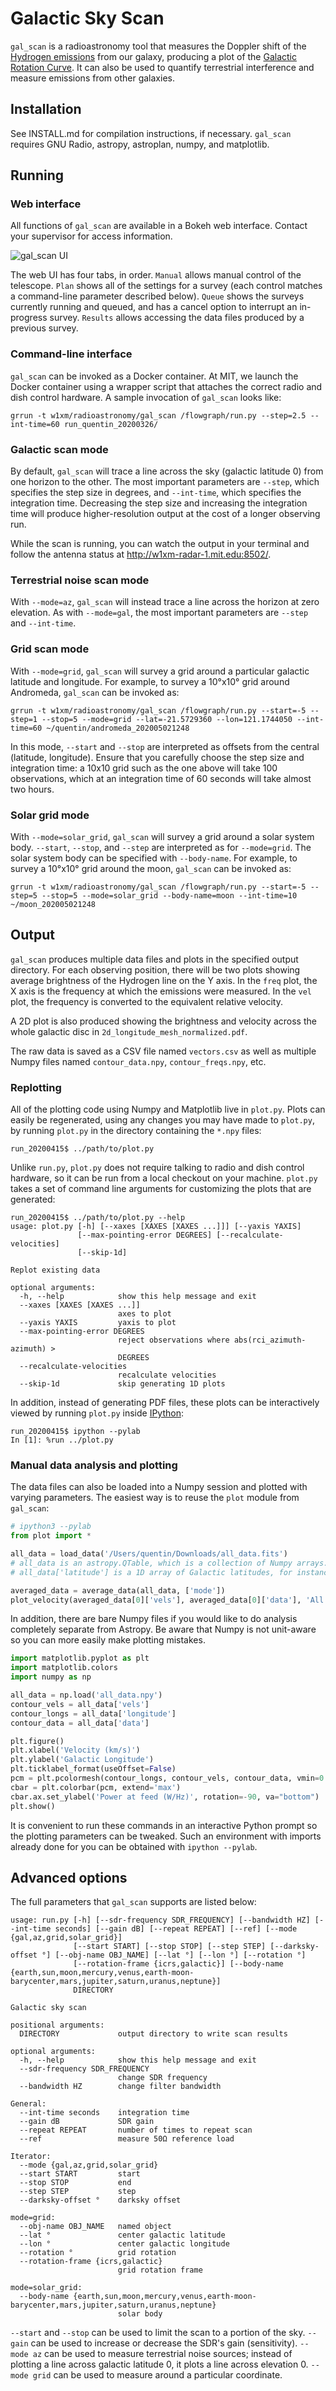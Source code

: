 # Galactic Sky Scan

`gal_scan` is a radioastronomy tool that measures the Doppler shift of
the [Hydrogen emissions](https://en.wikipedia.org/wiki/H_I_region)
from our galaxy, producing a plot of the [Galactic Rotation
Curve](https://www.haystack.mit.edu/edu/undergrad/srt/SRT%20Projects/rotation.html). It
can also be used to quantify terrestrial interference and measure
emissions from other galaxies.

## Installation

See INSTALL.md for compilation instructions, if necessary. `gal_scan`
requires GNU Radio, astropy, astroplan, numpy, and matplotlib.

## Running

### Web interface

All functions of `gal_scan` are available in a Bokeh web
interface. Contact your supervisor for access information.

![gal_scan UI](img/manual.png)

The web UI has four tabs, in order. `Manual` allows manual control of
the telescope. `Plan` shows all of the settings for a survey (each
control matches a command-line parameter described below). `Queue`
shows the surveys currently running and queued, and has a cancel
option to interrupt an in-progress survey. `Results` allows accessing
the data files produced by a previous survey.

### Command-line interface

`gal_scan` can be invoked as a Docker container. At MIT, we launch the
Docker container using a wrapper script that attaches the correct
radio and dish control hardware. A sample invocation of `gal_scan`
looks like:

```
grrun -t w1xm/radioastronomy/gal_scan /flowgraph/run.py --step=2.5 --int-time=60 run_quentin_20200326/
```

### Galactic scan mode

By default, `gal_scan` will trace a line across the sky (galactic
latitude 0) from one horizon to the other. The most important
parameters are `--step`, which specifies the step size in degrees, and
`--int-time`, which specifies the integration time. Decreasing the
step size and increasing the integration time will produce
higher-resolution output at the cost of a longer observing run.

While the scan is running, you can watch the output in your terminal
and follow the antenna status at <http://w1xm-radar-1.mit.edu:8502/>.

### Terrestrial noise scan mode

With `--mode=az`, `gal_scan` will instead trace a line across the
horizon at zero elevation. As with `--mode=gal`, the most important
parameters are `--step` and `--int-time`.

### Grid scan mode

With `--mode=grid`, `gal_scan` will survey a grid around a particular
galactic latitude and longitude. For example, to survey a 10°x10° grid
around Andromeda, `gal_scan` can be invoked as:

```
grrun -t w1xm/radioastronomy/gal_scan /flowgraph/run.py --start=-5 --step=1 --stop=5 --mode=grid --lat=-21.5729360 --lon=121.1744050 --int-time=60 ~/quentin/andromeda_202005021248
```

In this mode, `--start` and `--stop` are interpreted as offsets from
the central (latitude, longitude). Ensure that you carefully choose
the step size and integration time: a 10x10 grid such as the one above
will take 100 observations, which at an integration time of 60 seconds
will take almost two hours.

### Solar grid mode

With `--mode=solar_grid`, `gal_scan` will survey a grid around a solar
system body. `--start`, `--stop`, and `--step` are interpreted as for
`--mode=grid`. The solar system body can be specified with
`--body-name`. For example, to survey a 10°x10° grid
around the moon, `gal_scan` can be invoked as:

```
grrun -t w1xm/radioastronomy/gal_scan /flowgraph/run.py --start=-5 --step=5 --stop=5 --mode=solar_grid --body-name=moon --int-time=10 ~/moon_202005021248
```

## Output

`gal_scan` produces multiple data files and plots in the specified
output directory. For each observing position, there will be two plots
showing average brightness of the Hydrogen line on the Y axis. In the
`freq` plot, the X axis is the frequency at which the emissions were
measured. In the `vel` plot, the frequency is converted to the
equivalent relative velocity.

A 2D plot is also produced showing the brightness and velocity across
the whole galactic disc in `2d_longitude_mesh_normalized.pdf`.

The raw data is saved as a CSV file named `vectors.csv` as well as
multiple Numpy files named `contour_data.npy`, `contour_freqs.npy`,
etc.

### Replotting

All of the plotting code using Numpy and Matplotlib live in
`plot.py`. Plots can easily be regenerated, using any changes you may
have made to `plot.py`, by running `plot.py` in the directory
containing the `*.npy` files:

```
run_20200415$ ../path/to/plot.py
```

Unlike `run.py`, `plot.py` does not require talking to radio and dish
control hardware, so it can be run from a local checkout on your
machine. `plot.py` takes a set of command line arguments for customizing the plots that are generated:

```
run_20200415$ ../path/to/plot.py --help
usage: plot.py [-h] [--xaxes [XAXES [XAXES ...]]] [--yaxis YAXIS]
               [--max-pointing-error DEGREES] [--recalculate-velocities]
               [--skip-1d]

Replot existing data

optional arguments:
  -h, --help            show this help message and exit
  --xaxes [XAXES [XAXES ...]]
                        axes to plot
  --yaxis YAXIS         yaxis to plot
  --max-pointing-error DEGREES
                        reject observations where abs(rci_azimuth-azimuth) >
                        DEGREES
  --recalculate-velocities
                        recalculate velocities
  --skip-1d             skip generating 1D plots
```

In addition, instead of generating PDF files, these plots can be
interactively viewed by running `plot.py` inside
[IPython](https://ipython.org/):

```
run_20200415$ ipython --pylab
In [1]: %run ../plot.py
```

### Manual data analysis and plotting

The data files can also be loaded into a Numpy session and plotted
with varying parameters. The easiest way is to reuse the `plot` module from `gal_scan`:

```Python
# ipython3 --pylab
from plot import *

all_data = load_data('/Users/quentin/Downloads/all_data.fits')
# all_data is an astropy.QTable, which is a collection of Numpy arrays.
# all_data['latitude'] is a 1D array of Galactic latitudes, for instance

averaged_data = average_data(all_data, ['mode'])
plot_velocity(averaged_data[0]['vels'], averaged_data[0]['data'], 'All samples', None)
```

In addition, there are bare Numpy files if you would like to do
analysis completely separate from Astropy. Be aware that Numpy is not
unit-aware so you can more easily make plotting mistakes.

```Python
import matplotlib.pyplot as plt
import matplotlib.colors
import numpy as np

all_data = np.load('all_data.npy')
contour_vels = all_data['vels']
contour_longs = all_data['longitude']
contour_data = all_data['data']

plt.figure()
plt.xlabel('Velocity (km/s)')
plt.ylabel('Galactic Longitude')
plt.ticklabel_format(useOffset=False)
pcm = plt.pcolormesh(contour_longs, contour_vels, contour_data, vmin=0.8e-16, vmax=np.percentile(contour_data, 90), shading='gouraud', norm=matplotlib.colors.LogNorm())
cbar = plt.colorbar(pcm, extend='max')
cbar.ax.set_ylabel('Power at feed (W/Hz)', rotation=-90, va="bottom")
plt.show()
```

It is convenient to run these commands in an interactive Python prompt
so the plotting parameters can be tweaked. Such an environment with
imports already done for you can be obtained with `ipython --pylab`.

## Advanced options

The full parameters that `gal_scan` supports are listed below:

```
usage: run.py [-h] [--sdr-frequency SDR_FREQUENCY] [--bandwidth HZ] [--int-time seconds] [--gain dB] [--repeat REPEAT] [--ref] [--mode {gal,az,grid,solar_grid}]
              [--start START] [--stop STOP] [--step STEP] [--darksky-offset °] [--obj-name OBJ_NAME] [--lat °] [--lon °] [--rotation °]
              [--rotation-frame {icrs,galactic}] [--body-name {earth,sun,moon,mercury,venus,earth-moon-barycenter,mars,jupiter,saturn,uranus,neptune}]
              DIRECTORY

Galactic sky scan

positional arguments:
  DIRECTORY             output directory to write scan results

optional arguments:
  -h, --help            show this help message and exit
  --sdr-frequency SDR_FREQUENCY
                        change SDR frequency
  --bandwidth HZ        change filter bandwidth

General:
  --int-time seconds    integration time
  --gain dB             SDR gain
  --repeat REPEAT       number of times to repeat scan
  --ref                 measure 50Ω reference load

Iterator:
  --mode {gal,az,grid,solar_grid}
  --start START         start
  --stop STOP           end
  --step STEP           step
  --darksky-offset °    darksky offset

mode=grid:
  --obj-name OBJ_NAME   named object
  --lat °               center galactic latitude
  --lon °               center galactic longitude
  --rotation °          grid rotation
  --rotation-frame {icrs,galactic}
                        grid rotation frame

mode=solar_grid:
  --body-name {earth,sun,moon,mercury,venus,earth-moon-barycenter,mars,jupiter,saturn,uranus,neptune}
                        solar body
```

`--start` and `--stop` can be used to limit the scan to a portion of
the sky. `--gain` can be used to increase or decrease the SDR's gain
(sensitivity). `--mode az` can be used to measure terrestrial noise
sources; instead of plotting a line across galactic latitude 0, it
plots a line across elevation 0. `--mode grid` can be used to measure
around a particular coordinate.
